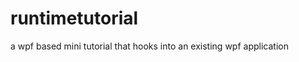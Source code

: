 runtimetutorial
===============

a wpf based mini tutorial that hooks into an existing wpf application
